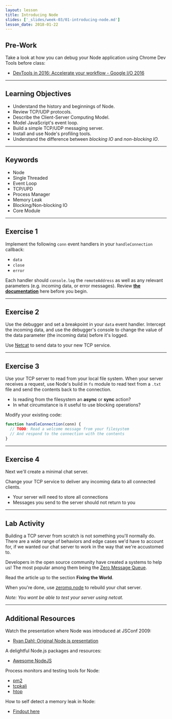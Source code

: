 ```yaml
---
layout: lesson
title: Introducing Node
slides: ['_slides/week-03/01-introducing-node.md']
lesson_date: 2018-01-22
---
```


## Pre-Work

Take a look at how you can debug your Node application using Chrome Dev Tools before class:

* [DevTools in 2016: Accelerate your workflow - Google I/O 2016](https://www.youtube.com/watch?v=x8u0n4dT-WI&feature=youtu.be&t=2571)

---

## Learning Objectives

* Understand the history and beginnings of Node.
* Review TCP/UDP protocols.
* Describe the Client-Server Computing Model.
* Model JavaScript's event loop.
* Build a simple TCP/UDP messaging server.
* Install and use Node's profiling tools.
* Understand the difference between _blocking IO_ and _non-blocking IO_.

---

## Keywords

* Node
* Single Threaded
* Event Loop
* TCP/UPD
* Process Manager
* Memory Leak
* Blocking/Non-blocking IO
* Core Module

---

## Exercise 1

Implement the following `conn` event handlers in your `handleConnection` callback:

* `data`
* `close`
* `error`

Each handler should `console.log` the `remoteAddress` as well as any relevant parameters (e.g. incoming data, or error messages). Review **[the documentation](https://nodejs.org/api/net.html)** here before you begin.

---

## Exercise 2

Use the debugger and set a breakpoint in your `data` event handler. Intercept the incoming data, and use the debugger's console to change the value of the data parameter (the incoming data) before it's logged.

Use [Netcat](https://en.wikipedia.org/wiki/Netcat) to send data to your new TCP service.

---

## Exercise 3

Use your TCP server to read from your local file system. When your server receives a request, use Node's build in `fs` module to read text from a `.txt` file and send the contents back to the connection.

* Is reading from the filesystem an **async** or **sync** action?
* In what circumstance is it useful to use blocking operations?

Modify your existing code:

```js
function handleConnection(conn) {
  // TODO: Read a welcome message from your filesystem
  // And respond to the connection with the contents
}
```

---

## Exercise 4

Next we'll create a minimal chat server.

Change your TCP service to deliver any incoming data to all connected clients.

* Your server will need to store all connections
* Messages you send to the server should not return to you

---

## Lab Activity

Building a TCP server from scratch is not something you'll normally do. There are a wide range of behaviors and edge cases we'd have to account for, if we wanted our chat server to work in the way that we're accustomed to.

Developers in the open source community have created a systems to help us! The most popular among them being the [Zero Message Queue](http://zguide.zeromq.org/page:all).

Read the article up to the section **Fixing the World**.

When you're done, use [zeromq.node](https://github.com/JustinTulloss/zeromq.node) to rebuild your chat server.

_Note: You wont be able to test your server using netcat._

---

## Additional Resources

Watch the presentation where Node was introduced at JSConf 2009:

* [Ryan Dahl: Original Node.js presentation](https://www.youtube.com/watch?v=ztspvPYybIY)

A delightful Node.js packages and resources:

* [Awesome NodeJS](https://github.com/sindresorhus/awesome-nodejs)

Process monitors and testing tools for Node:

* [pm2](http://pm2.keymetrics.io/)
* [tcpkali](https://github.com/machinezone/tcpkali)
* [htop](https://hisham.hm/htop/)

How to self detect a memory leak in Node:

* [Findout here](https://www.nearform.com/blog/self-detect-memory-leak-node/)
